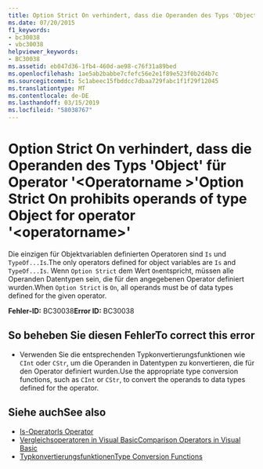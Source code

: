 ```yaml
---
title: Option Strict On verhindert, dass die Operanden des Typs 'Object' für Operator '<operatorname>'
ms.date: 07/20/2015
f1_keywords:
- bc30038
- vbc30038
helpviewer_keywords:
- BC30038
ms.assetid: eb047d36-1fb4-460d-ae98-c76f31a89bed
ms.openlocfilehash: 1ae5ab2babbe7cfefc56e2e1f89e523f0b2d4b7c
ms.sourcegitcommit: 5c1abeec15fbddcc7dbaa729fabc1f1f29f12045
ms.translationtype: MT
ms.contentlocale: de-DE
ms.lasthandoff: 03/15/2019
ms.locfileid: "58038767"
---
```

# <a name="option-strict-on-prohibits-operands-of-type-object-for-operator-operatorname"></a><span data-ttu-id="dce2a-102">Option Strict On verhindert, dass die Operanden des Typs 'Object' für Operator '\<Operatorname >'</span><span class="sxs-lookup"><span data-stu-id="dce2a-102">Option Strict On prohibits operands of type Object for operator '\<operatorname>'</span></span>
<span data-ttu-id="dce2a-103">Die einzigen für Objektvariablen definierten Operatoren sind `Is` und `TypeOf...Is`.</span><span class="sxs-lookup"><span data-stu-id="dce2a-103">The only operators defined for object variables are `Is` and `TypeOf...Is`.</span></span> <span data-ttu-id="dce2a-104">Wenn `Option Strict` dem Wert `On`entspricht, müssen alle Operanden Datentypen sein, die für den angegebenen Operator definiert wurden.</span><span class="sxs-lookup"><span data-stu-id="dce2a-104">When `Option Strict` is `On`, all operands must be of data types defined for the given operator.</span></span>  
  
 <span data-ttu-id="dce2a-105">**Fehler-ID:** BC30038</span><span class="sxs-lookup"><span data-stu-id="dce2a-105">**Error ID:** BC30038</span></span>  
  
## <a name="to-correct-this-error"></a><span data-ttu-id="dce2a-106">So beheben Sie diesen Fehler</span><span class="sxs-lookup"><span data-stu-id="dce2a-106">To correct this error</span></span>  
  
-   <span data-ttu-id="dce2a-107">Verwenden Sie die entsprechenden Typkonvertierungsfunktionen wie `CInt` oder `CStr`, um die Operanden in Datentypen zu konvertieren, die für den Operator definiert wurden.</span><span class="sxs-lookup"><span data-stu-id="dce2a-107">Use the appropriate type conversion functions, such as `CInt` or `CStr`, to convert the operands to data types defined for the operator.</span></span>  
  
## <a name="see-also"></a><span data-ttu-id="dce2a-108">Siehe auch</span><span class="sxs-lookup"><span data-stu-id="dce2a-108">See also</span></span>

- [<span data-ttu-id="dce2a-109">Is-Operator</span><span class="sxs-lookup"><span data-stu-id="dce2a-109">Is Operator</span></span>](../../visual-basic/language-reference/operators/is-operator.md)
- [<span data-ttu-id="dce2a-110">Vergleichsoperatoren in Visual Basic</span><span class="sxs-lookup"><span data-stu-id="dce2a-110">Comparison Operators in Visual Basic</span></span>](../../visual-basic/programming-guide/language-features/operators-and-expressions/comparison-operators.md)
- [<span data-ttu-id="dce2a-111">Typkonvertierungsfunktionen</span><span class="sxs-lookup"><span data-stu-id="dce2a-111">Type Conversion Functions</span></span>](../../visual-basic/language-reference/functions/type-conversion-functions.md)

